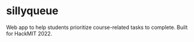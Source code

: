 # sillyqueue
Web app to help students prioritize course-related tasks to complete. Built for HackMIT 2022.
